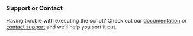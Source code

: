 ### Support or Contact

Having trouble with executing the script? Check out our [documentation]() or [contact support]() and we’ll help you sort it out.
